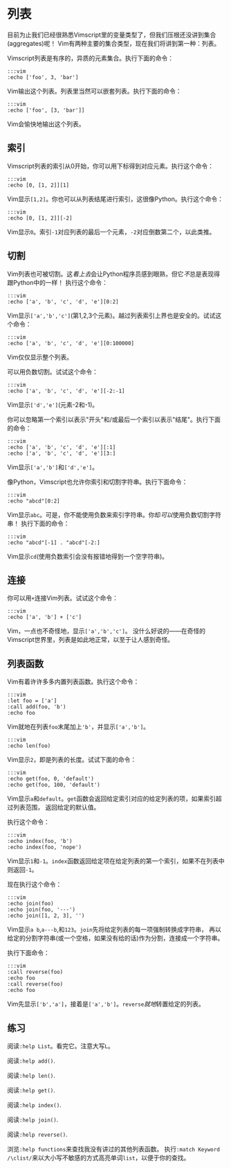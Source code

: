 列表
=====

目前为止我们已经很熟悉Vimscript里的变量类型了，但我们压根还没讲到集合(aggregates)呢！
Vim有两种主要的集合类型，现在我们将讲到第一种：列表。

Vimscript列表是有序的，异质的元素集合。执行下面的命令：

    :::vim
    :echo ['foo', 3, 'bar']

Vim输出这个列表。列表里当然可以嵌套列表。执行下面的命令：

    :::vim
    :echo ['foo', [3, 'bar']]

Vim会愉快地输出这个列表。

索引
--------

Vimscript列表的索引从0开始，你可以用下标得到对应元素。执行这个命令：

    :::vim
    :echo [0, [1, 2]][1]

Vim显示`[1,2]`。你也可以从列表结尾进行索引，这很像Python。执行这个命令：

    :::vim
    :echo [0, [1, 2]][-2]

Vim显示`0`。索引`-1`对应列表的最后一个元素，`-2`对应倒数第二个，以此类推。

切割
-------

Vim列表也可被切割。这*看上去*会让Python程序员感到眼熟，但它*不*总是表现得跟Python中的一样！
执行这个命令：

    :::vim
    :echo ['a', 'b', 'c', 'd', 'e'][0:2]

Vim显示`['a','b','c']`(第1,2,3个元素)。越过列表索引上界也是安全的。试试这个命令：

    :::vim
    :echo ['a', 'b', 'c', 'd', 'e'][0:100000]

Vim仅仅显示整个列表。

可以用负数切割。试试这个命令：

    :::vim
    :echo ['a', 'b', 'c', 'd', 'e'][-2:-1]

Vim显示`['d','e']`(元素-2和-1)。

你可以忽略第一个索引以表示"开头"和/或最后一个索引以表示"结尾"。执行下面的命令：

    :::vim
    :echo ['a', 'b', 'c', 'd', 'e'][:1]
    :echo ['a', 'b', 'c', 'd', 'e'][3:]

Vim显示`['a','b']`和`['d','e']`。

像Python，Vimscript也允许你索引和切割字符串。执行下面命令：

    :::vim
    :echo "abcd"[0:2]

Vim显示`abc`。可是，你不能使用负数来索引字符串。你却*可以*使用负数切割字符串！
执行下面的命令：

    :::vim
    :echo "abcd"[-1] . "abcd"[-2:]

Vim显示`cd`(使用负数索引会没有报错地得到一个空字符串)。

连接
-------------

你可以用`+`连接Vim列表。试试这个命令：

    :::vim
    :echo ['a', 'b'] + ['c']

Vim，一点也不奇怪地，显示`['a','b','c']`。
没什么好说的——在奇怪的Vimscript世界里，列表是如此地正常，以至于让人感到奇怪。

列表函数
--------------

Vim有着许许多多内置列表函数。执行这个命令：

    :::vim
    :let foo = ['a']
    :call add(foo, 'b')
    :echo foo

Vim就地在列表`foo`末尾加上`'b'`，并显示`['a','b']`。

    :::vim
    :echo len(foo)

Vim显示`2`，即是列表的长度。试试下面的命令：

    :::vim
    :echo get(foo, 0, 'default')
    :echo get(foo, 100, 'default')

Vim显示`a`和`default`。`get`函数会返回给定索引对应的给定列表的项，如果索引超过列表范围，
返回给定的默认值。

执行这个命令：

    :::vim
    :echo index(foo, 'b')
    :echo index(foo, 'nope')

Vim显示`1`和`-1`。`index`函数返回给定项在给定列表的第一个索引，如果不在列表中则返回`-1`。

现在执行这个命令：

    :::vim
    :echo join(foo)
    :echo join(foo, '---')
    :echo join([1, 2, 3], '')

Vim显示`a b`,`a---b`,和`123`。`join`先将给定列表的每一项强制转换成字符串，
再以给定的分割字符串(或一个空格，如果没有给的话)作为分割，连接成一个字符串。

执行下面命令：

    :::vim
    :call reverse(foo)
    :echo foo
    :call reverse(foo)
    :echo foo

Vim先显示`['b','a']`，接着是`['a','b']`。`reverse`*就地*转置给定的列表。

练习
---------

阅读`:help List`。看完它。注意大写`L`。

阅读`:help add()`.

阅读`:help len()`.

阅读`:help get()`.

阅读`:help index()`.

阅读`:help join()`.

阅读`:help reverse()`.

浏览`:help functions`来查找我没有讲过的其他列表函数。
执行`:match Keyword /\clist/`来以大小写不敏感的方式高亮单词`list`，以便于你的查找。
